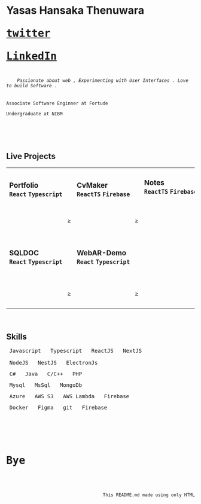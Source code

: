 <h1>
    Yasas Hansaka Thenuwara
    <div >
        <kbd>

[twitter](https://twitter.com/xThenuwara)

</kbd> 
<kbd>

[LinkedIn](https://twitter.com/xThenuwara) </kbd> </div>

</h1>

<h6>
<code>
    Passionate about web , Experimenting with User Interfaces . Love to build Software .
</code>
</h6>

```
Associate Software Enginner at Fortude

Undergraduate at NIBM
```

<br/>
<br/>
<br/>

<h2> Live Projects </h2>
<table width="100%">
    <tbody>
        <tr valign="center">
            <td width="25%">
                <h3>Portfolio
                    <div>
                        <kbd>React</kbd>
                        <kbd>Typescript</kbd>
                    </div>
                </h3>
                <br/>
                <pre align="end">
                    <a href="https://xthenuwara.github.io/portfolio/">></a>
                </pre>
            </td> 
            <td width="25%"> 
                <h3>CvMaker 
                    <div>
                        <kbd>ReactTS</kbd>
                        <kbd>Firebase</kbd>
                    </div>
                </h3>
                <br/>
                <pre align="end">
                    <a href="https://xthenuwara.github.io/cvmaker/">></a>
                </pre> 
            </td> 
            <td width="25%">
                <h3>Notes
                    <div>
                        <kbd>ReactTS</kbd>
                        <kbd>Firebase</kbd>
                    </div>
                </h3>
                <br/>
                <pre align="end"> 
                    <a href="https://xthenuwara.github.io/notes/">></a>
                </pre>
            </td>
            <td width="25%">
                <h3>More will
                    <div>
                        <kbd>be coming</kbd>
                        <kbd>soon..</kbd>
                    </div>
                </h3>
                <br>
                <pre align="end"> 
                    <a href="https://xthenuwara.github.io//">></a>
                </pre>
            </td>
        </tr> 
        <tr>
            <td width="25%">
                <h3>SQLDOC
                    <div>
                        <kbd>React</kbd>
                        <kbd>Typescript</kbd>
                    </div>
                </h3>
                <br>
                <pre align="end"> 
                    <a href="https://xthenuwara.github.io/sqldoc/">></a>
                </pre>
            </td>
            <td width="25%">
                <h3>WebAR-Demo
                    <div>
                        <kbd>React</kbd>
                        <kbd>Typescript</kbd>
                    </div>
                </h3>
                <br>
                <pre align="end"> 
                    <a href="https://xthenuwara.github.io/webar-demo">></a>
                </pre>
            </td>
        </tr>
    </tbody>
</table>

<br>
<h2>Skills</h2>

<pre>
<kbd> Javascript </kbd> <kbd> Typescript </kbd> <kbd> ReactJS </kbd> <kbd> NextJS </kbd> 
<small></small>
<kbd> NodeJS </kbd> <kbd> NestJS </kbd> <kbd> ElectronJs </kbd>
</pre>

<pre>
<kbd> C# </kbd> <kbd> Java </kbd> <kbd> C/C++ </kbd> <kbd> PHP </kbd>
</pre>

<pre>
<kbd> Mysql </kbd> <kbd> MsSql </kbd> <kbd> MongoDb </kbd> 
</pre>

<pre>
<kbd> Azure </kbd> <kbd> AWS S3 </kbd> <kbd> AWS Lambda </kbd> <kbd> Firebase </kbd>
</pre>

<pre>
<kbd> Docker </kbd> <kbd> Figma </kbd> <kbd> git </kbd> <kbd> Firebase </kbd>
</pre>

<br/>
<br/>

<pre>
  <h1>Bye</h1>
  <div align="end">
    <small>This <kbd>README.md</kbd> made using only HTML</small>
  </div>
</pre>
